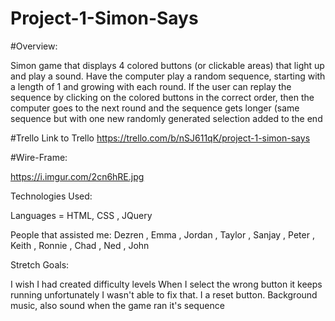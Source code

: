 # Project-1-Simon-Says

#Overview:

Simon game that displays 4 colored buttons (or clickable areas) that light up and play a sound. Have the computer play a random sequence, starting with a length of 1 and growing with each round. If the user can replay the sequence by clicking on the colored buttons in the correct order, then the computer goes to the next round and the sequence gets longer (same sequence but with one new randomly generated selection added to the end

   #Trello Link to Trello https://trello.com/b/nSJ611qK/project-1-simon-says

#Wire-Frame:


 https://i.imgur.com/2cn6hRE.jpg

Technologies Used:

Languages = HTML, CSS , JQuery

People that assisted me: Dezren , Emma , Jordan , Taylor , Sanjay , Peter , Keith , Ronnie , Chad , Ned , John


Stretch Goals:

I wish I had created difficulty levels
When I select the wrong button it keeps running unfortunately I wasn't able to fix that.
I a reset button.
Background music, also sound when the game ran it's sequence





















